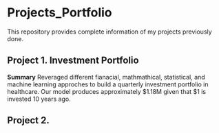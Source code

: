 # Projects_Portfolio

This repository provides complete information of my projects previously done.




## Project 1. Investment Portfolio
**Summary**
Reveraged different fianacial, mathmathical, statistical, and machine learning approches to build a quarterly investment portfolio in healthcare.
Our model produces approximately $1.18M given that $1 is invested 10 years ago.




## Project 2.
